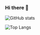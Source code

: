### Hi there 👋

<!--
**victor-medeiros/victor-medeiros** is a ✨ _special_ ✨ repository because its `README.md` (this file) appears on your GitHub profile.

Here are some ideas to get you started:

- 🔭 I’m currently working on ...
- 🌱 I’m currently learning ...
- 👯 I’m looking to collaborate on ...
- 🤔 I’m looking for help with ...
- 💬 Ask me about ...
- 📫 How to reach me: ...
- 😄 Pronouns: ...
- ⚡ Fun fact: ...
-->

![GitHub stats](https://github-readme-stats.vercel.app/api?username=victor-medeiros&show_icons=true&theme=default&count_private=true)

![Top Langs](https://github-readme-stats.vercel.app/api/top-langs/?username=victor-medeiros&theme=default&langs_count=10&&layout=compact)
